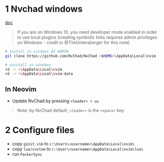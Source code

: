 # 1 Nvchad windows

[doc](https://nvchad.com/quickstart/install)

> If you are on Windows 10, you need developer mode enabled in order to use local plugins (creating symbolic links requires admin privileges on Windows - credit to @TimUntersberger for this note)

```sh
# install in windows AS ADMIN
git clone https://github.com/NvChad/NvChad <$HOME>\AppData\Local\nvim --depth 1 && nvim

# unintall in windows
rd -r ~\AppData\Local\nvim
rd -r ~\AppData\Local\nvim-data
```

## In Neovim
- Update NvChad by pressing `<leader> + uu`

> Note: by NvChad default, `<leader>` is the `<space>` key.

# 2 Configure files

- copy `ginit.vim` to `c:\Users\<username>\AppData\Local\nvim\`
- copy `lua/custom` to `c:\User\<username>\AppData\Local\nvim\lua\`
- run `PackerSync`